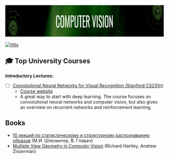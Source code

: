 <img src="https://github.com/ElizaLo/Computer-Vision/blob/master/img/Banner_CV.png" width="900" height="100">

[![Hits](https://hits.seeyoufarm.com/api/count/incr/badge.svg?url=https%3A%2F%2Fgithub.com%2FElizaLo%2FComputer-Vision&count_bg=%23055201&title_bg=%23B5B5BC&icon=python.svg&icon_color=%23E7E7E7&title=Repository+Views&edge_flat=false)](https://hits.seeyoufarm.com)

## 🎓 Top University Courses 

**Introductory Lectures:**

- [ ] [Convolutional Neural Networks for Visual Recognition (Stanford CS231n)](https://www.youtube.com/playlist?list=PL3FW7Lu3i5JvHM8ljYj-zLfQRF3EO8sYv)
  - [Course website](https://cs231n.github.io)
  - A great way to start with deep learning. The course focuses on convolutional neural networks and computer vision, but also gives an overview on recurrent networks and reinforcement learning.

## Books

- [10 лекций по статистическому и структурному распознаванию образов](http://irtc.org.ua/image/Files/Schles/esh10_full.pdf) (М.И. Шлезингер, В. Главач)
- [Multiple View Geometry in Computer Vision](http://cvrs.whu.edu.cn/downloads/ebooks/Multiple%20View%20Geometry%20in%20Computer%20Vision%20(Second%20Edition).pdf) (Richard Hartley, Andrew Zisserman)
